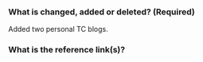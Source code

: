 <!--Thanks for your contribution to Awesome Technical Communication! Please answer the following questions.-->

### What is changed, added or deleted? (Required)

Added two personal TC blogs.

### What is the reference link(s)?

<!--Give some reference link(s) that might help quickly review and merge your PR.-->
